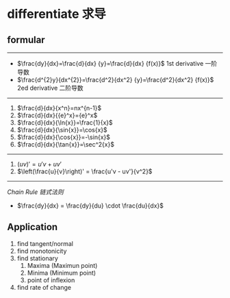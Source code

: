 # differentiate 求导

## formular
***
- $\frac{dy}{dx}=\frac{d}{dx} {y}=\frac{d}{dx} {f(x)}$ 1st derivative 一阶导数
- $\frac{d^{2}y}{dx^{2}}=\frac{d^2}{dx^2} {y}=\frac{d^2}{dx^2} {f(x)}$ 2ed derivative 二阶导数
---
1. $\frac{d}{dx}{x^n}=nx^{n-1}$
2. $\frac{d}{dx}{{e}^x}={e}^x$
3. $\frac{d}{dx}{\ln{x}}=\frac{1}{x}$
4. $\frac{d}{dx}{\sin{x}}=\cos{x}$
5. $\frac{d}{dx}{\cos{x}}=-\sin{x}$
6. $\frac{d}{dx}{\tan{x}}=\sec^2{x}$
---
1. $(uv)' = u'v + uv'$
2. $\left(\frac{u}{v}\right)' = \frac{u'v - uv'}{v^2}$
---
*Chain Rule 链式法则*
- $\frac{dy}{dx} = \frac{dy}{du} \cdot \frac{du}{dx}$

## Application

1. find tangent/normal
2. find monotonicity
3. find stationary
	1. Maxima (Maximun point)
	2. Minima (Minimum point)
	3. point of inflexion
4. find rate of change